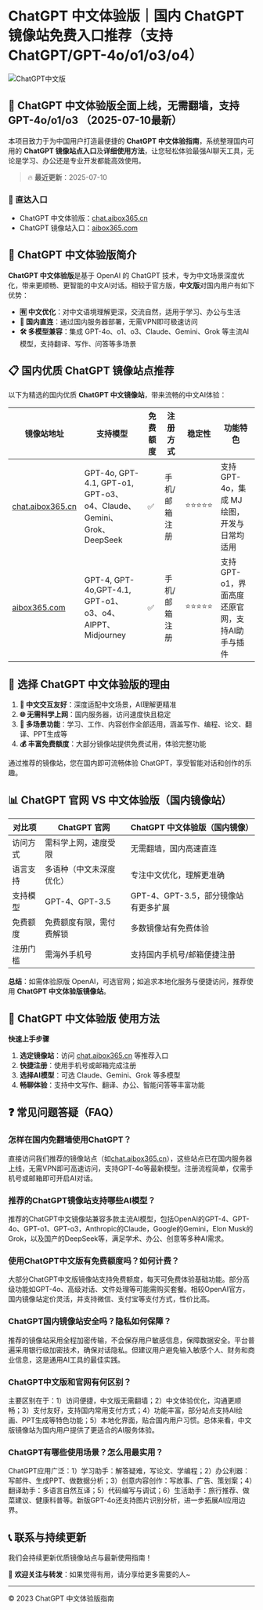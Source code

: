 # ChatGPT 中文体验版｜国内 ChatGPT 镜像站免费入口推荐（支持 ChatGPT/GPT-4o/o1/o3/o4）

![ChatGPT中文版](https://github.com/user-attachments/assets/30cb685f-4b78-4cec-96a1-d2a599122f20)

## 📢 ChatGPT 中文体验版全面上线，无需翻墙，支持 GPT-4o/o1/o3 （2025-07-10最新）

本项目致力于为中国用户打造最便捷的 **ChatGPT 中文体验指南**，系统整理国内可用的 **ChatGPT 镜像站点入口**及**详细使用方法**，让您轻松体验最强AI聊天工具，无论是学习、办公还是专业开发都能高效使用。

> 🔥 **最近更新**：2025-07-10

### 🚀 直达入口

- ChatGPT 中文体验版：[chat.aibox365.cn](https://chat.aibox365.cn)
- ChatGPT 镜像站入口：[aibox365.com](https://aibox365.com)

## 🤔 ChatGPT 中文体验版简介

**ChatGPT 中文体验版**是基于 OpenAI 的 ChatGPT 技术，专为中文场景深度优化，带来更顺畅、更智能的中文AI对话。相较于官方版，**中文版**对国内用户有如下优势：

- **🈶 中文优化**：对中文语境理解更深，交流自然，适用于学习、办公与生活
- **🚀 国内直连**：通过国内服务器部署，无需VPN即可极速访问
- **🛠️ 多模型兼容**：集成 GPT-4o、o1、o3、Claude、Gemini、Grok 等主流AI模型，支持翻译、写作、问答等多场景

## 📋 国内优质 ChatGPT 镜像站点推荐

以下为精选的国内优质 **ChatGPT 中文镜像站**，带来流畅的中文AI体验：

| 镜像站地址 | 支持模型 | 免费额度 | 注册方式 | 稳定性 | 功能特色 |
|------------|----------|----------|----------|--------|----------|
| [chat.aibox365.cn](https://chat.aibox365.cn) | GPT-4o, GPT-4.1, GPT-o1, GPT-o3、o4、Claude、Gemini、Grok、DeepSeek | ✅ | 手机/邮箱注册 | ⭐⭐⭐⭐⭐ | 支持 GPT-4o，集成 MJ 绘图，开发与日常均适用 |
| [aibox365.com](https://aibox365.com) | GPT-4, GPT-4o,GPT-4.1, GPT-o1、o3、o4、AIPPT、Midjourney | ✅ | 手机/邮箱注册 | ⭐⭐⭐⭐⭐ | 支持 GPT-o1，界面高度还原官网，支持AI助手与插件 |

## 🌟 选择 ChatGPT 中文体验版的理由

1. **📝 中文交互友好**：深度适配中文场景，AI理解更精准
2. **🌐 无需科学上网**：国内服务器，访问速度快且稳定
3. **🎯 多场景功能**：学习、工作、内容创作全部适用，涵盖写作、编程、论文、翻译、PPT生成等
4. **💰 丰富免费额度**：大部分镜像站提供免费试用，体验完整功能

通过推荐的镜像站，您在国内即可流畅体验 ChatGPT，享受智能对话和创作的乐趣。

## 📊 ChatGPT 官网 VS 中文体验版（国内镜像站）

| 对比项 | ChatGPT 官网 | ChatGPT 中文体验版（国内镜像） |
|--------|--------------|-------------------------------|
| 访问方式 | 需科学上网，速度受限 | 无需翻墙，国内高速直连 |
| 语言支持 | 多语种（中文未深度优化） | 专注中文优化，理解更准确 |
| 支持模型 | GPT-4、GPT-3.5 | GPT-4、GPT-3.5，部分镜像站有更多扩展 |
| 免费额度 | 免费额度有限，需付费解锁 | 多数镜像站有免费体验 |
| 注册门槛 | 需海外手机号 | 支持国内手机号/邮箱便捷注册 |

**总结**：如需体验原版 OpenAI，可选官网；如追求本地化服务与便捷访问，推荐使用 **ChatGPT 中文体验版镜像站**。

## 📝 ChatGPT 中文体验版 使用方法

**快速上手步骤**

1. **选定镜像站**：访问 [chat.aibox365.cn](https://chat.aibox365.cn) 等推荐入口
2. **快捷注册**：使用手机号或邮箱完成注册
3. **选择AI模型**：可选 Claude、Gemini、Grok 等多模型
4. **畅聊体验**：支持中文写作、翻译、办公、智能问答等丰富功能

## ❓ 常见问题答疑（FAQ）

### 怎样在国内免翻墙使用ChatGPT？

直接访问我们推荐的镜像站点（如[chat.aibox365.cn](https://chat.aibox365.cn)），这些站点已在国内服务器上线，无需VPN即可高速访问，支持GPT-4o等最新模型。注册流程简单，仅需手机号或邮箱即可开启AI对话。

### 推荐的ChatGPT镜像站支持哪些AI模型？

推荐的ChatGPT中文镜像站兼容多款主流AI模型，包括OpenAI的GPT-4、GPT-4o、GPT-o1、GPT-o3，Anthropic的Claude，Google的Gemini，Elon Musk的Grok，以及国产的DeepSeek等，满足学术、办公、创意等多种AI需求。

### 使用ChatGPT中文版有免费额度吗？如何计费？

大部分ChatGPT中文版镜像站支持免费额度，每天可免费体验基础功能。部分高级功能如GPT-4o、高级对话、文件处理等可能需购买套餐。相较OpenAI官方，国内镜像站定价灵活，并支持微信、支付宝等支付方式，性价比高。

### ChatGPT国内镜像站安全吗？隐私如何保障？

推荐的镜像站采用全程加密传输，不会保存用户敏感信息，保障数据安全。平台普遍采用银行级加密技术，确保对话隐私。但建议用户避免输入敏感个人、财务和商业信息，这是通用AI工具的最佳实践。

### ChatGPT中文版和官网有何区别？

主要区别在于：1）访问便捷，中文版无需翻墙；2）中文体验优化，沟通更顺畅；3）支付友好，支持国内常用支付方式；4）功能丰富，部分站点支持AI绘画、PPT生成等特色功能；5）本地化界面，贴合国内用户习惯。总体来看，中文版镜像站为国内用户提供了更适合的AI服务体验。

### ChatGPT有哪些使用场景？怎么用最实用？

ChatGPT应用广泛：1）学习助手：解答疑难，写论文、学编程；2）办公利器：写邮件、生成PPT、做数据分析；3）创意内容创作：写故事、广告、策划案；4）翻译助手：多语言自然互译；5）代码编写与调试；6）生活助手：旅行推荐、做菜建议、健康科普等。新版GPT-4o还支持图片识别分析，进一步拓展AI应用边界。

## 📞 联系与持续更新

我们会持续更新优质镜像站点与最新使用指南！

🌟 **欢迎关注与转发**：如果觉得有用，请分享给更多需要的人~

---

© 2023 ChatGPT 中文体验版指南
